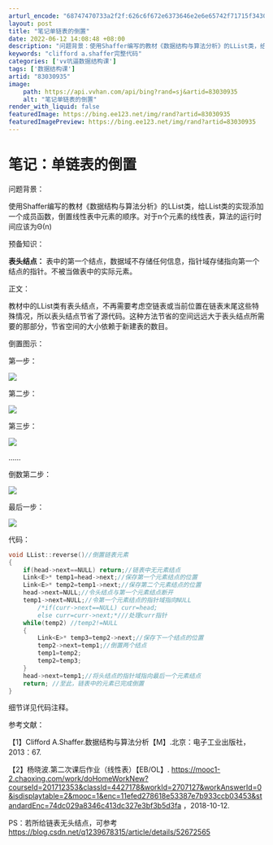 ```yaml
---
arturl_encode: "68747470733a2f2f:626c6f672e6373646e2e6e65742f71715f3430383839383230:2f61727469636c652f64657461696c732f3833303330393335"
layout: post
title: "笔记单链表的倒置"
date: 2022-06-12 14:08:48 +08:00
description: "问题背景：使用Shaffer编写的教材《数据结构与算法分析》的LList类，给LList类的实现添加"
keywords: "clifford a.shaffer完整代码"
categories: ['∨∨坑逼数据结构课']
tags: ['数据结构课']
artid: "83030935"
image:
    path: https://api.vvhan.com/api/bing?rand=sj&artid=83030935
    alt: "笔记单链表的倒置"
render_with_liquid: false
featuredImage: https://bing.ee123.net/img/rand?artid=83030935
featuredImagePreview: https://bing.ee123.net/img/rand?artid=83030935
---
```


# 笔记：单链表的倒置

问题背景：

使用Shaffer编写的教材《数据结构与算法分析》的LList类，给LList类的实现添加一个成员函数，倒置线性表中元素的顺序。对于n个元素的线性表，算法的运行时间应该为Θ(n)

预备知识：

**表头结点：**
表中的第一个结点，数据域不存储任何信息，指针域存储指向第一个结点的指针。不被当做表中的实际元素。

正文：

教材中的LList类有表头结点，不再需要考虑空链表或当前位置在链表末尾这些特殊情况，所以表头结点节省了源代码。这种方法节省的空间远远大于表头结点所需要的那部分，节省空间的大小依赖于新建表的数目。

倒置图示：

第一步：

![](https://i-blog.csdnimg.cn/blog_migrate/27c15fc61eca4b4d9438e6bd117e80c8.png)

第二步：

![](https://i-blog.csdnimg.cn/blog_migrate/29707062a8e9a77030cfd28cfa94b9e5.png)

第三步：

![](https://i-blog.csdnimg.cn/blog_migrate/9ea601b585cffafee35b39430641ab45.png)

……

倒数第二步：

![](https://i-blog.csdnimg.cn/blog_migrate/ae79bdc1f14cc6d4ff7a1a58d5dcf965.png)

最后一步：

![](https://i-blog.csdnimg.cn/blog_migrate/f590a3d80ad1f4da1f725d895d07699b.png)

代码：

```cpp
void LList::reverse()//倒置链表元素 
{
	if(head->next==NULL) return;//链表中无元素结点
	Link<E>* temp1=head->next;//保存第一个元素结点的位置 
	Link<E>* temp2=temp1->next;//保存第二个元素结点的位置
	head->next=NULL;//令头结点与第一个元素结点断开
	temp1->next=NULL;//令第一个元素结点的指针域指向NULL
        /*if(curr->next==NULL) curr=head;
        else curr=curr->next;*///处理curr指针
	while(temp2) //temp2!=NULL
	{
		Link<E>* temp3=temp2->next;//保存下一个结点的位置 
		temp2->next=temp1;//倒置两个结点 
		temp1=temp2;
		temp2=temp3;
	} 
	head->next=temp1;//将头结点的指针域指向最后一个元素结点
	return; //至此，链表中的元素已完成倒置 
}
```

细节详见代码注释。

参考文献：

【1】Clifford A.Shaffer.数据结构与算法分析【M】.北京：电子工业出版社，2013：67.

【2】杨晓波.第二次课后作业（线性表）【EB/OL】.
<https://mooc1-2.chaoxing.com/work/doHomeWorkNew?courseId=201712353&classId=4427178&workId=2707127&workAnswerId=0&isdisplaytable=2&mooc=1&enc=11efed278618e53387e7b933ccb03453&standardEnc=74dc029a8346c413dc327e3bf3b5d3fa>
，2018-10-12.

PS：若所给链表无头结点，可参考
<https://blog.csdn.net/q1239678315/article/details/52672565>
